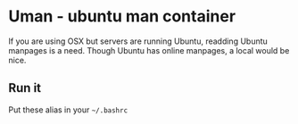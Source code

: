 # Uman - ubuntu man container

If you are using OSX but servers are running Ubuntu, readding Ubuntu manpages
is a need.
Though Ubuntu has online manpages, a local would be nice.

## Run it
Put these alias in your `~/.bashrc`
